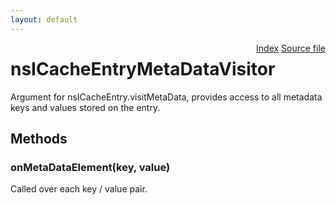 ```yaml
---
layout: default
---
```

<div class='links' style='float:right'><a href="../index.html">Index</a>
<a href="http://dxr.mozilla.org/mozilla-central/source/netwerk/cache2/nsICacheEntry.idl">Source file</a>
</div>

# nsICacheEntryMetaDataVisitor #
  
Argument for nsICacheEntry.visitMetaData, provides access to all metadata  
keys and values stored on the entry.  
  

## Methods ##

### onMetaDataElement(key, value) ###
  
Called over each key / value pair.  
  
